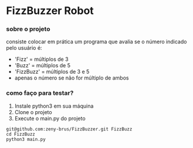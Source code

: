 # FizzBuzzer Robot

### sobre o projeto
consiste colocar em prática um programa que
avalia se o número indicado pelo usuário é:

* 'Fizz' = múltiplos de 3
* 'Buzz' = múltiplos de 5
* 'FizzBuzz' = múltiplos de 3 e 5
* apenas o número se não for múltiplo de ambos

### como faço para testar?
1. Instale python3 em sua máquina
2. Clone o projeto
3. Execute o main.py do projeto

```console
git@github.com:zeny-brus/FizzBuzzer.git FizzBuzz
cd FizzBuzz
python3 main.py
```